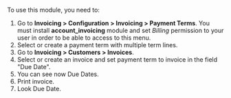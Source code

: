 To use this module, you need to:

1.  Go to **Invoicing \> Configuration \> Invoicing \> Payment Terms**.
    You must install **account_invoicing** module and set *Billing*
    permission to your user in order to be able to access to this menu.
2.  Select or create a payment term with multiple term lines.
3.  Go to **Invoicing \> Customers \> Invoices**.
4.  Select or create an invoice and set payment term to invoice in the
    field "Due Date".
5.  You can see now Due Dates.
6.  Print invoice.
7.  Look Due Date.
